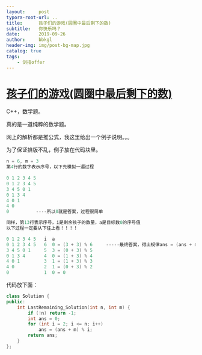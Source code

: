 ```yaml
---
layout:     post
typora-root-url: ..
title:      孩子们的游戏(圆圈中最后剩下的数)
subtitle:   你快乐吗？
date:       2019-09-26
author:     bbkgl
header-img: img/post-bg-map.jpg
catalog: true
tags:
    - 剑指offer
---
```


# [孩子们的游戏(圆圈中最后剩下的数)](https://www.nowcoder.com/practice/f78a359491e64a50bce2d89cff857eb6?tpId=13&tqId=11199&rp=3&ru=/ta/coding-interviews&qru=/ta/coding-interviews/question-ranking )

C++，数学题。

真的是一道纯粹的数学题。

网上的解析都是推公式，我这里给出一个例子说明。。。

为了保证排版不乱，例子放在代码块里。

```cpp
n = 6, m = 3
第4行的数字表示序号，以下先模拟一遍过程
    
0 1 2 3 4 5
0 1 2 3 4 5
3 4 5 0 1
0 1 3 4
4 0 1
4 0
0          ----所以0就是答案，过程很简单

同样，第13行表示序号，i是剩余孩子的数量，a是目标数0的序号值
以下过程一定要从下往上看！！！！

0 1 2 3 4 5   i  a
0 1 2 3 4 5   6  0 = (3 + 3) % 6     -----最终答案，得出规律ans = (ans + m) % i
3 4 5 0 1     5  3 = (0 + 3) % 5
0 1 3 4       4  0 = (1 + 3) % 4
4 0 1         3  1 = (1 + 3) % 3
4 0           2  1 = (0 + 3) % 2
0             1  0 = 0
```

代码放下面：

```cpp
class Solution {
public:
    int LastRemaining_Solution(int n, int m) {
        if (!n) return -1;
        int ans = 0;
        for (int i = 2; i <= n; i++)
            ans = (ans + m) % i;
        return ans;
    }
};
```









